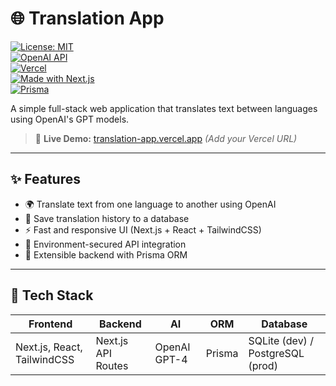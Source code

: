 # 🌐 Translation App

[![License: MIT](https://img.shields.io/badge/License-MIT-blue.svg)](LICENSE)  
[![OpenAI API](https://img.shields.io/badge/OpenAI-GPT--4-blueviolet)](https://openai.com/)  
[![Vercel](https://img.shields.io/badge/Deployed%20on-Vercel-black?logo=vercel)](https://vercel.com/)  
[![Made with Next.js](https://img.shields.io/badge/Next.js-13+-000?logo=next.js)](https://nextjs.org/)  
[![Prisma](https://img.shields.io/badge/ORM-Prisma-3982CE?logo=prisma)](https://www.prisma.io/)

A simple full-stack web application that translates text between languages using OpenAI's GPT models.

> 🔗 **Live Demo:** [translation-app.vercel.app](#) _(Add your Vercel URL)_

---

## ✨ Features

- 🌍 Translate text from one language to another using OpenAI
- 💾 Save translation history to a database
- ⚡ Fast and responsive UI (Next.js + React + TailwindCSS)
- 🔐 Environment-secured API integration
- 🔁 Extensible backend with Prisma ORM

---

## 🚀 Tech Stack

| Frontend                    | Backend            | AI           | ORM    | Database                         |
| --------------------------- | ------------------ | ------------ | ------ | -------------------------------- |
| Next.js, React, TailwindCSS | Next.js API Routes | OpenAI GPT-4 | Prisma | SQLite (dev) / PostgreSQL (prod) |
